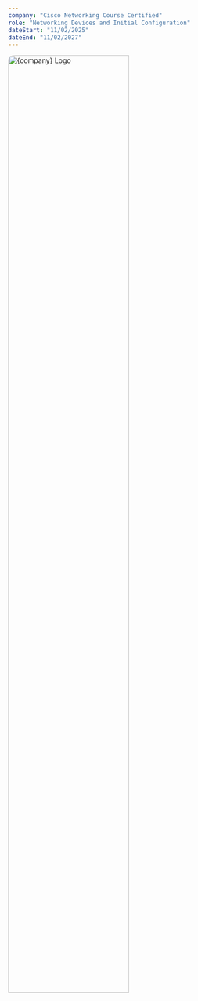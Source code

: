 ```yaml
---
company: "Cisco Networking Course Certified" 
role: "Networking Devices and Initial Configuration"
dateStart: "11/02/2025"
dateEnd: "11/02/2027"
---
```

  <img src="/assets/certif1.webp" alt="{company} Logo" width="70%" height="70%" style="border-radius: 10px; ">



